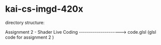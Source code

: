 # kai-cs-imgd-420x
directory structure:

Assignment 2 - Shader Live Coding ---------------------> code.glsl (glsl code for assignment 2 )
                                  
                                       
